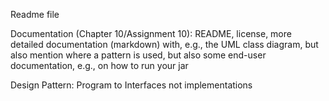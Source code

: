Readme file

Documentation (Chapter 10/Assignment 10): README, license, more detailed documentation (markdown) with, e.g., the UML class diagram, but also mention where a
pattern is used, but also some end-user documentation, e.g., on how to run your jar


Design Pattern: Program to Interfaces not implementations